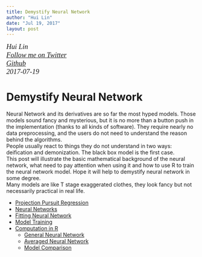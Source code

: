 ```yaml
---
title: Demystify Neural Network
author: "Hui Lin"
date: "Jul 19, 2017"
layout: post
---
```


<p style="font-family: serif; margin:0; font-size:14pt; font-style:italic">Hui Lin </p>
<p style="font-family: serif; margin:0; font-size:14pt; font-style:italic">
<a href="https://twitter.com/gossip_rabbit">Follow me on Twitter</a></p>
<p style="font-family: serif; margin:0; font-size:14pt; font-style:italic">
<a href="https://github.com/happyrabbit">Github</a></p>
<p style="font-family: serif; margin:0; font-size:14pt; font-style:italic">2017-07-19</p>

# Demystify Neural Network

Neural Network and its derivatives are so far the most hyped models. Those models sound fancy and mysterious, 
but it is no more than a button push in the implementation (thanks to all kinds of software). 
They require nearly no data preprocessing, and the users do not need to understand the reason behind the algorithms.  
People usually react to things they do not understand in two ways: deification and demonization. 
The black box model is the first case.  
This post will illustrate the basic mathematical background of the neural network, 
what need to pay attention when using it and how to use R to train the neural network model. 
Hope it will help to demystify neural network in some degree.  
Many models are like T stage exaggerated clothes, they look fancy but not necessarily practical in real life.

- [Projection Pursuit Regression](http://scientistcafe.com/post/nnet.html#01_projection_pursuit_regression)
- [Neural Networks](http://scientistcafe.com/post/nnet.html#02_neural_networks)
- [Fitting Neural Network](http://scientistcafe.com/post/nnet.html#03_fitting_neural_network)
- [Model Training](http://scientistcafe.com/post/nnet.html#04_model_training)
- [Computation in R](http://scientistcafe.com/post/nnet.html#05_computation_in_r)
    - [General Neural Network](http://scientistcafe.com/post/nnet.html#051_general_neural_network)
    - [Averaged Neural Network](http://scientistcafe.com/post/nnet.html#052_averaged_neural_network)
    - [Model Comparison](http://scientistcafe.com/post/nnet.html#053_model_comparison)


